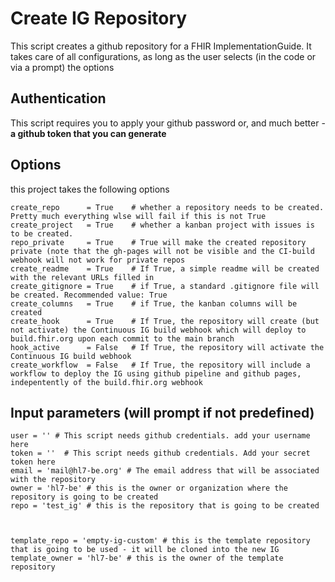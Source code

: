 # Create IG Repository

This script creates a github repository for a FHIR ImplementationGuide. It takes care of all configurations, as long as the user selects (in the code or via a prompt) the options


## Authentication
This script requires you to apply your github password or, and much better - **a github token that you can generate**

## Options
this project takes the following options

```
create_repo      = True    # whether a repository needs to be created. Pretty much everything wlse will fail if this is not True 
create_project   = True    # whether a kanban project with issues is to be created.
repo_private     = True    # True will make the created repository private (note that the gh-pages will not be visible and the CI-build webhook will not work for private repos
create_readme    = True    # If True, a simple readme will be created with the relevant URLs filled in
create_gitignore = True    # if True, a standard .gitignore file will be created. Recommended value: True
create_columns   = True    # if True, the kanban columns will be created
create_hook      = True    # If True, the repository will create (but not activate) the Continuous IG build webhook which will deploy to build.fhir.org upon each commit to the main branch
hook_active      = False   # If True, the repository will activate the Continuous IG build webhook
create_workflow  = False   # If True, the repository will include a workflow to deploy the IG using github pipeline and github pages, indepentently of the build.fhir.org webhook
```

## Input parameters (will prompt if not predefined)
```
user = '' # This script needs github credentials. add your username here
token = ''  # This script needs github credentials. Add your secret token here
email = 'mail@hl7-be.org' # The email address that will be associated with the repository
owner = 'hl7-be' # this is the owner or organization where the repository is going to be created
repo = 'test_ig' # this is the repository that is going to be created



template_repo = 'empty-ig-custom' # this is the template repository that is going to be used - it will be cloned into the new IG
template_owner = 'hl7-be' # this is the owner of the template repository
```
